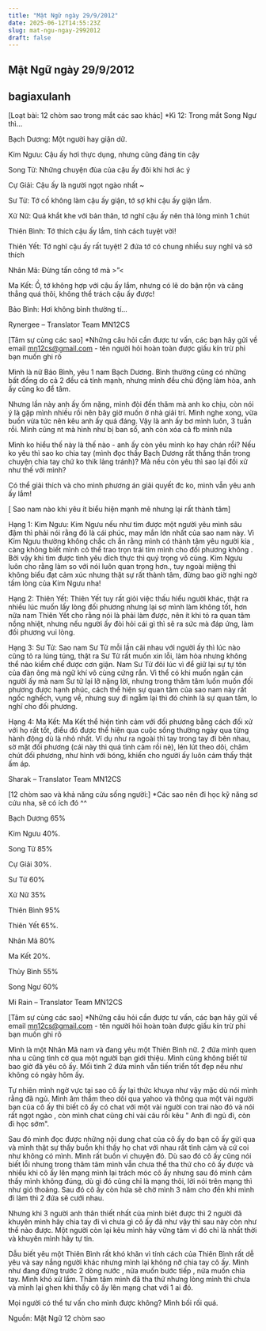 ```yaml
---
title: "Mật Ngữ ngày 29/9/2012"
date: 2025-06-12T14:55:23Z
slug: mat-ngu-ngay-2992012
draft: false
---
```


## Mật Ngữ ngày 29/9/2012

## bagiaxulanh

[Loạt bài: 12 chòm sao trong mắt các sao khác]
*Kì 12: Trong mắt Song Ngư thì…
 

 
 
 
Bạch Dương: Một người hay giận dữ. 
 
Kim Ngưu: Cậu ấy hơi thực dụng, nhưng cũng đáng tin cậy
 
Song Tử: Những chuyện đùa của cậu ấy đôi khi hơi ác ý
 
Cự Giải: Cậu ấy là người ngọt ngào nhất ~
 
Sư Tử: Tớ cố không làm cậu ấy giận, tớ sợ khi cậu ấy giận lắm.
 
Xử Nữ: Quá khắt khe với bản thân, tớ nghĩ cậu ấy nên thả lỏng mình 1 chút
 
Thiên Bình: Tớ thích cậu ấy lắm, tính cách tuyệt vời!
 
Thiên Yết: Tớ nghĩ cậu ấy rất tuyệt! 2 đứa tớ có chung nhiều suy nghĩ và sở thích
 
Nhân Mã: Đừng tấn công tớ mà >”<
 
Ma Kết: Ồ, tớ không hợp với cậu ấy lắm, nhưng có lẽ do bận rộn và căng thẳng quá thôi, không thể trách cậu ấy được!
 
Bảo Bình: Hơi không bình thường tí…
 
Rynergee – Translator Team MN12CS
 
 
 
[Tâm sự cùng các sao] 
*Những câu hỏi cần được tư vấn, các bạn hãy gửi về email mn12cs@gmail.com - tên người hỏi hoàn toàn được giấu kín trừ phi bạn muốn ghi rõ
 
 

 
 
Mình là nữ Bảo Bình, yêu 1 nam Bạch Dương. Bình thường cũng có những bất đồng 
do cả 2 đều cá tính mạnh, nhưng mình đều chủ động làm hòa, anh ấy cũng ko để tâm. 
 
Nhưng lần này anh ấy ốm nặng, mình đòi đến thăm mà anh ko chịu, còn nói ý là gặp mình nhiều rồi nên bây giờ muốn ở nhà giải trí. Mình nghe xong, vừa buồn vừa tức nên kêu anh ấy quá đáng. Vậy là anh ấy bơ mình luôn, 3 tuần rồi. Mình cũng nt mà hình như bị ban số, anh còn xóa cả fb mình nữa 
 
Mình ko hiểu thế này là thế nào - anh ấy còn yêu mình ko hay chán rồi? Nếu ko yêu thì sao ko chia tay (mình đọc thấy Bạch Dương rất thắng thắn trong chuyện chia tay chứ ko thik lảng tránh)? Mà nếu còn yêu thì sao lại đối xử như thế với mình? 
 
Có thể giải thích và cho mình phương án giải quyết đc ko, mình vẫn yêu anh ấy lắm!
 
[ Sao nam nào khi yêu ít biểu hiện mạnh mẽ nhưng lại rất thành tâm]

Hạng 1: Kim Ngưu: Kim Ngưu nếu như tìm được một người yêu mình sâu đậm thì phải nói rằng đó là cái phúc, may mắn lớn nhất của sao nam này. Vì Kim Ngưu thường không chắc ch
ắn rằng mình có thành tâm yêu người kia , càng không biết mình cỏ thể trao trọn trái tim mình cho đối phương không . Bởi vậy khi tìm được tình yêu đích thực thì quý trọng vô cùng. Kim Ngưu luôn cho rằng làm so với nói luôn quan trọng hơn., tuy ngoài miệng thì không biểu đạt cảm xúc nhưng thật sự rất thành tâm, đừng bao giờ nghi ngờ tấm lòng của Kim Ngưu nha!
 
Hạng 2: Thiên Yết: Thiên Yết tuy rất giỏi việc thấu hiểu người khác, thật ra nhiều lúc muốn lấy lòng đối phương nhưng lại sợ mình làm không tốt, hơn nữa nam Thiên Yết cho rằng nói là phải làm được, nên ít khi tỏ ra quan tâm nồng nhiệt, nhưng nếu người ấy đòi hỏi cái gì thì sẽ ra sức mà đáp ứng, làm đối phương vui lòng.
 
Hạng 3: Sư Tử: Sao nam Sư Tử mỗi lần cãi nhau với người ấy thì lúc nào cũng tỏ ra lúng túng, thật ra Sư Tử rất muốn xin lỗi, làm hòa nhưng không thể nào kiềm chế được cơn giận. Nam Sư Tử đôi lúc vì để giữ lại sự tự tôn của đàn ông mà ngữ khí vô cùng cứng rắn. Vì thể có khi muốn ngăn cản người ấy mà nam Sư tử lại lỡ nặng lời, nhưng trong thâm tâm luốn muốn đối phương được hạnh phúc, cách thể hiện sự quan tâm của sao nam này rất ngốc nghếch, vụng về, nhưng suy đi ngẫm lại thì đó chính là sự quan tâm, lo nghĩ cho đối phương.
 
Hạng 4: Ma Kết: Ma Kết thể hiện tình cảm với đối phương bằng cách đối xử với họ rất tốt, điều đó được thể hiện qua cuộc sống thường ngày qua từng hành động dù là nhỏ nhất. Ví dụ như ra ngoài thì tay trong tay đi bên nhau, sờ mặt đối phương (cái này thì quá tình cảm rồi nè), lén lút theo dõi, chăm chút đối phương, như hình với bóng, khiến cho người ấy luôn cảm thấy thật ấm áp.
 
Sharak – Translator Team MN12CS
 
 
[12 chòm sao và khả năng cứu sống người:]
*Các sao nên đi học kỹ năng sơ cứu nha, sẽ có ích đó ^^

Bạch Dương 65%
 
Kim Ngưu 40%.
 
Song Tử 85%
 
Cự Giải 30%.
 
Sư Tử 60%
 
Xử Nữ 35%
 
Thiên Bình 95%
 
Thiên Yết 65%.
 
Nhân Mã 80%
 
Ma Kết 20%.
 
Thủy Bình 55%
 
Song Ngư 60%
 
Mi Rain – Translator Team MN12CS
 
[Tâm sự cùng các sao]
*Những câu hỏi cần được tư vấn, các bạn hãy gửi về email mn12cs@gmail.com - tên người hỏi hoàn 
toàn được giấu kín trừ phi bạn muốn ghi rõ 
 

 
 Mình là một Nhân Mã nam và đang yêu một Thiên Bình nữ. 2 đứa mình quen nha
u cũng tình cờ qua một người bạn giới thiệu. Mình cũng không biết từ bao giờ đã yêu cô ấy. Mối tình 2 đứa mình vẫn tiến triển tốt đẹp nếu như không có ngày hôm ấy. 

 Tự nhiên mình ngờ vực tại sao cô ấy lại thức khuya như vậy mặc dù nói mình rằng đã ngủ. Mình âm thầm theo dõi qua yahoo và thông qua một vài người bạn của cô ấy thì biết cô ấy có chat với một vài người con trai nào đó và nói rất ngọt ngào , còn mình chat cũng chỉ vài câu rồi kêu " Anh đi ngủ đi, còn đi học sớm". 

 Sau đó mình đọc được những nội dung chat của cô ấy do bạn cô ấy gửi qua và mình thật sự thấy buồn khi thấy họ chat với nhau rất tình cảm và cứ coi như không có mình. Mình rất buồn vì chuyện đó. Dù sao đó cô ấy cũng nói biết lỗi nhưng trong thâm tâm mình vẫn chưa thể tha thứ cho cô ấy được và nhiều khi cô ấy lên mạng mình lại trách móc cô ấy nhưng sau đó mình cảm thấy mình không đúng, dù gì đó cũng chỉ là mạng thôi, lời nói trên mạng thì như gió thoảng. Sau đó cô ấy còn hứa sẽ chờ mình 3 năm cho đến khi mình đi làm thì 2 đứa sẽ cưới nhau. 

 Nhưng khi 3 người anh thân thiết nhất của mình biêt được thì 2 người đã khuyên mình hãy chia tay đi vì chưa gì cô ấy đã như vậy thì sau này còn như thế nào được. Một người còn lại kêu mình hãy vững tâm vì đó chỉ là nhất thời và khuyên mình hãy tự tin.

 Dẫu biết yêu một Thiên Bình rất khó khăn vì tính cách của Thiên Bình rất dễ yêu và say nắng người khác nhưng mình lại không nỡ chia tay cô ấy. Mình như đang đứng trước 2 dòng nước , nửa muốn bước tiếp , nửa muốn chia tay. Mình khó xử lắm. Thâm tâm mình đã tha thứ nhưng lòng mình thì chưa và mình lại ghen khi thấy cô ấy lên mạng chat với 1 ai đó. 

 Mọi người có thể tư vấn cho mình được không? Mình bối rối quá.
 
Nguồn: Mật Ngữ 12 chòm sao